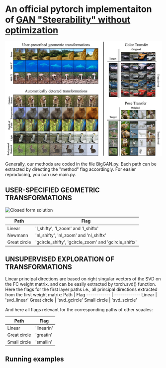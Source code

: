 
# An official pytorch implementaiton of [GAN "Steerability" without optimization](https://arxiv.org/pdf/2012.05328.pdf) 


![logo](teaser.jpg)


Generally, our methods are coded in the file BigGAN.py. Each path can be extracted by directing the "method" flag accordingly.
For easier reproducing, you can use main.py.

## USER-SPECIFIED GEOMETRIC TRANSFORMATIONS

![Closed form solution ](https://github.com/nsping13/GAN-Steerability-without-optimization/blob/main/User%20Specified.jpg)

Path | Flag
------------ | -------------
Linear  | 'l_shifty', 'l_zoom' and 'l_shiftx'
Newmann  |  'nl_shifty', 'nl_zoom' and 'nl_shiftx'
Great circle | 'gcircle_shifty', 'gcircle_zoom' and 'gcircle_shiftx'


## UNSUPERVISED EXPLORATION OF TRANSFORMATIONS
Linear principal directions are based on right singular vectors of the SVD on the FC weight matrix. and can be easily extracted by torch.svd() function. 
Here the flags for the first layer paths i.e., all principal directions extracted from the first weight matrix:
Path | Flag
------------ | -------------
Linear  | 'svd_linear'
Great circle | 'svd_gcircle'
Small circle | 'svd_scircle'

And here all flags relevant for the corresponding paths of other scaales:

Path | Flag
------------ | -------------
Linear  | 'linearin'
Great circle | 'greatin'
Small circle | 'smallin'

## Running examples




